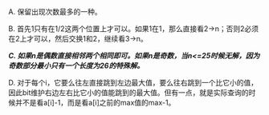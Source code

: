 A. 保留出现次数最多的一种。

B. 首先1只有在1/2这两个位置上才可以。如果1在1，那么直接看2->n；否则2必须在2上才可以，然后交换1和2，继续看3->n。

***C. 如果n是偶数直接相邻两个相同即可。如果n是奇数，当n<=25时候无解，因为奇数部分最小只有一个长度为26的特殊解。***

D. 对于每个i，它要么往左直接跳到左边最大值，要么往右跳到一个比它小的值，因此bit维护右边左右比它小的值能跳到的最大值。但有一点，就是实际查询的时候并不是看a[i]-1，而是看a[i]之前的max值的max-1。
